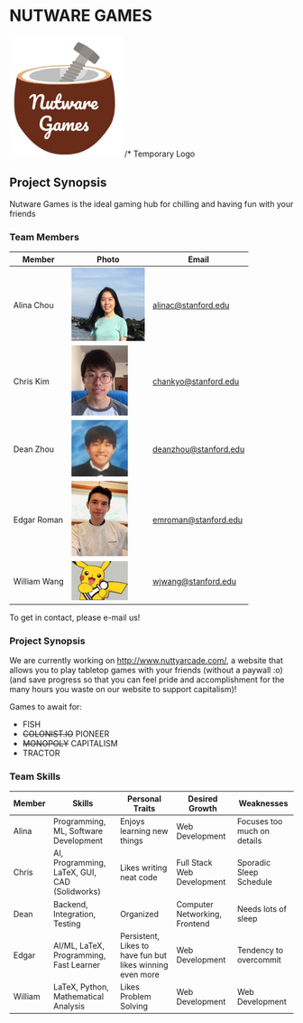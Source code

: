 # NUTWARE GAMES
<img src="./assets/images/logo_temp.PNG" width="200">
/* Temporary Logo

## Project Synopsis
Nutware Games is the ideal gaming hub for chilling and having fun with your friends

### Team Members

| Member | Photo | Email |
| ------ | ----- | ----- |
| Alina Chou | <img src="./assets/images/profile_pictures/Alina.jpeg" width="130"> | alinac@stanford.edu |
| Chris Kim | <img src="./assets/images/profile_pictures/chankyo.png" width="100"> | chankyo@stanford.edu |
| Dean Zhou | <img src="./assets/images/profile_pictures/me_irl.jpg" width="100"> | deanzhou@stanford.edu |
| Edgar Roman | <img src="./assets/images/profile_pictures/edgar.jpg" width="100"> | emroman@stanford.edu |
| William Wang | <img src="./assets/images/pikachess.jpg" width="100"> | wjwang@stanford.edu |

To get in contact, please e-mail us!

### Project Synopsis
We are currently working on http://www.nuttyarcade.com/, a website that allows you to play tabletop games with your friends (without a paywall :o) 
(and save progress so that you can feel pride and accomplishment for the many hours you waste on our website to support capitalism)!

Games to await for:
- FISH
- <del>COLONIST.IO</del>  PIONEER
- <del>MONOPOLY</del>  CAPITALISM
- TRACTOR

### Team Skills
Member | Skills | Personal Traits | Desired Growth | Weaknesses
--- | --- | --- | --- | ---
Alina | Programming, ML, Software Development | Enjoys learning new things | Web Development | Focuses too much on details
Chris | AI, Programming, LaTeX, GUI, CAD (Solidworks) | Likes writing neat code | Full Stack Web Development | Sporadic Sleep Schedule
Dean | Backend, Integration, Testing | Organized | Computer Networking, Frontend | Needs lots of sleep
Edgar | AI/ML, LaTeX, Programming, Fast Learner | Persistent, Likes to have fun but likes winning even more | Web Development | Tendency to overcommit
William | LaTeX, Python, Mathematical Analysis | Likes Problem Solving | Web Development | Web Development
